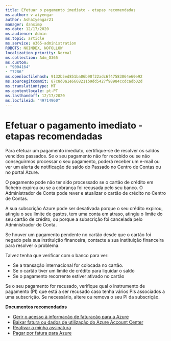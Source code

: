 ```yaml
---
title: Efetuar o pagamento imediato - etapas recomendadas
ms.author: v-aiyengar
author: AshaIyengar21
manager: dansimp
ms.date: 12/17/2020
ms.audience: Admin
ms.topic: article
ms.service: o365-administration
ROBOTS: NOINDEX, NOFOLLOW
localization_priority: Normal
ms.collection: Adm_O365
ms.custom:
- "9004164"
- "7286"
ms.openlocfilehash: 9132b5ed851ba06b90f22adc6f47583064e60e92
ms.sourcegitcommit: 87c8d0a1e6668211b9dd5427f98984ccdcadb02d
ms.translationtype: MT
ms.contentlocale: pt-PT
ms.lasthandoff: 12/17/2020
ms.locfileid: "49714960"
---
```

# <a name="make-immediate-payment---recommended-steps"></a>Efetuar o pagamento imediato - etapas recomendadas

Para efetuar um pagamento imediato, certifique-se de resolver os saldos vencidos passados. Se o seu pagamento não for recebido ou se não conseguirmos processar o seu pagamento, poderá receber um e-mail ou ver um alerta de notificação de saldo do Passado no Centro de Contas ou no portal Azure. 

O pagamento pode não ter sido processado se o cartão de crédito em ficheiro expirou ou se a cobrança foi recusada pelo seu banco. O Administrador de Conta pode rever e atualizar o cartão de crédito no Centro de Contas. 

A sua subscrição Azure pode ser desativada porque o seu crédito expirou, atingiu o seu limite de gastos, tem uma conta em atraso, atingiu o limite do seu cartão de crédito, ou porque a subscrição foi cancelada pelo Administrador de Conta.  

Se houver um pagamento pendente no cartão desde que o cartão foi negado pela sua instituição financeira, contacte a sua instituição financeira para resolver o problema.  

Talvez tenha que verificar com o banco para ver:

- Se a transação internacional for colocada no cartão. 
- Se o cartão tiver um limite de crédito para liquidar o saldo 
- Se o pagamento recorrente estiver ativado no cartão 

Se o seu pagamento for recusado, verifique qual o instrumento de pagamento (PI) que está a ser recusado caso tenha vários PIs associados a uma subscrição. Se necessário, altere ou remova o seu PI da subscrição. 

**Documentos recomendados** 

- [Gerir o acesso à informação de faturação para a Azure](https://docs.microsoft.com/azure/billing/billing-manage-access?WT.mc_id=Portal-Microsoft_Azure_Support)
- [Baixar fatura ou dados de utilização do Azure Account Center](https://docs.microsoft.com/azure/billing/billing-download-azure-invoice-daily-usage-date?WT.mc_id=Portal-Microsoft_Azure_Support)
- [Reativar a minha assinatura](https://docs.microsoft.com/azure/billing/billing-subscription-become-disable?WT.mc_id=Portal-Microsoft_Azure_Support)
- [Pagar por fatura para Azure](https://docs.microsoft.com/azure/cost-management-billing/manage/pay-by-invoice) 
